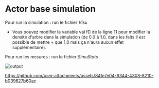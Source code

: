 # Actor base simulation

Pour run la simulation : run le fichier *Visu*
- Vous pouvez modifier la variable val fD de la ligne 11 pour modifier la densité d'arbre dans la simulation (de 0.0 à 1.0, dans les faits il est possible de mettre + que 1.0 mais ça n'aura aucun effet supplémentaire).

Pour run les mesures : run le fichier *SimuStats*

![output](https://github.com/user-attachments/assets/d82baf31-a140-4609-a2b6-5742103bab36)

https://github.com/user-attachments/assets/84fe7e04-9344-4308-8210-b039827b60ac

